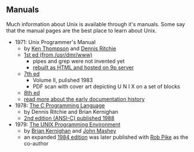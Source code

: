 ## Manuals

Much information about Unix is available through it's manuals. Some say that the manual pages are the best place to learn about Unix.

* 1971: Unix Programmer's Manual
  * by [Ken Thompson](http://cs.bell-labs.co/who/ken/) and [Dennis Ritchie](https://www.bell-labs.com/usr/dmr/www/)
  * [1st ed (from /usr/dmr/www)](https://www.bell-labs.com/usr/dmr/www/1stEdman.html)
    - pipes and grep were not invented yet
    - [rebuilt as HTML and hosted on 9p server](http://man.cat-v.org/unix-1st/)
  * [7th ed](https://www.livingcomputers.org/UI/UserDocs/Unix-v7-1/UNIX_Programmers_Manual_Seventh_Edition_Vol_2_1983.pdf)
    - Volume II, pulished 1983
    - PDF scan with cover art depicting U N I X on a set of blocks
  * [8th ed](http://man.cat-v.org/unix_8th/)
  * [read more about the early documentation history](https://en.wikipedia.org/wiki/Man_page#History)
* 1978: [The C Programming Language](https://archive.org/details/TheCProgrammingLanguageFirstEdition)
  * by Dennis Ritchie and Brian Kernighan
  * [2nd edition (ANSI-C) published 1988](http://mef-lab.com/osnove-2016/C-Programming-Ebook.pdf)
* 1979: [The UNIX Programming Environment](https://onlinelibrary.wiley.com/doi/abs/10.1002/spe.4380090102)
  * by [Brian Kernighan](https://www.cs.princeton.edu/~bwk/) and [John Mashey](https://twitter.com/johnmashey)
  * an expanded [1984 edition](https://archive.org/details/UnixProgrammingEnviornment/page/n1/mode/2up) was later published with [Rob Pike](https://twitter.com/rob_pike) as the co-author
